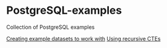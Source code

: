 # PostgreSQL-examples

Collection of PostgreSQL examples

[Creating example datasets to work with](toy_data.md)
[Using recursive CTEs](triangle_numbers.md)
